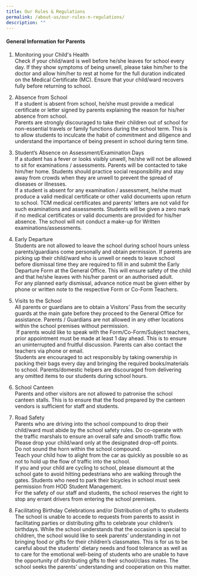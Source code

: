 ```yaml
---
title: Our Rules & Regulations
permalink: /about-us/our-rules-n-regulations/
description: ""
---
```

<h4><strong>General Information for Parents</strong></h4>
<div>
<ol start="1">
<li>
<div>Monitoring your Child's Health</div>
<div>Check if your child/ward is well before he/she leaves for school every day. If they show symptoms of being unwell, please take him/her to the doctor and allow him/her to rest at home for the full duration indicated on the Medical Certificate (MC). Ensure that your child/ward recovers fully before returning to school.</div>
</li>
</ol>
<ol start="2">
<li>Absence from School<br />
<div>If a student is absent from school, he/she must provide a medical certificate or letter signed by parents explaining the reason for his/her absence from school.</div>
<div>Parents are strongly discouraged to take their children out of school for non-essential travels or family functions during the school term. This is to allow students to inculcate the habit of commitment and diligence and understand the importance of being present in school during term time.</div>
</li>
</ol>
<ol start="3">
<li>Student&rsquo;s Absence on Assessment/Examination Days
<div>If a student has a fever or looks visibly unwell, he/she will not be allowed to sit for examinations / assessments. Parents will be contacted to take him/her home. Students should practice social responsibility and stay away from crowds when they are unwell to prevent the spread of diseases or illnesses.</div>
<div>If a student is absent for any examination / assessment, he/she must produce a valid medical certificate or other valid documents upon return to school. TCM medical certificates and parents&rsquo; letters are not valid for such examinations and assessments. Students will be given a zero mark if no medical certificates or valid documents are provided for his/her absence. The school will not conduct a make-up for Written examinations/assessments.</div>
</li>
</ol>
<ol start="4">
<li>Early Departure
<div>Students are not allowed to leave the school during school hours unless parents/guardians come personally and obtain permission. If parents are picking up their child/ward who is unwell or needs to leave school before dismissal time they are required to fill in and submit the Early Departure Form at the General Office. This will ensure safety of the child and that he/she leaves with his/her parent or an authorised adult.</div>
<div>For any planned early dismissal, advance notice must be given either by phone or written note to the respective Form or Co-Form Teachers.</div>
</li>
</ol>
<ol start="5">
<li>Visits to the School
<div>All parents or guardians are to obtain a Visitors&rsquo; Pass from the security guards at the main gate before they proceed to the General Office for assistance. Parents / Guardians are not allowed in any other locations within the school premises without permission.</div>
<div>&nbsp;If parents would like to speak with the Form/Co-Form/Subject teachers, prior appointment must be made at least 1 day ahead. This is to ensure an uninterrupted and fruitful discussion. Parents can also contact the teachers via phone or email.</div>
<div>Students are encouraged to act responsibly by taking ownership in packing their bags every day and bringing the required books/materials to school. Parents/domestic helpers are discouraged from delivering any omitted items to our students during school hours.</div>
</li>
</ol>
<ol start="6">
<li>School Canteen
<div>Parents and other visitors are not allowed to patronise the school canteen stalls. This is to ensure that the food prepared by the canteen vendors is sufficient for staff and students.</div>
</li>
</ol>
<ol start="7">
<li>Road Safety
<div>Parents who are driving into the school compound to drop their child/ward must abide by the school safety rules. Do co-operate with the traffic marshals to ensure an overall safe and smooth traffic flow. Please drop your child/ward only at the designated drop-off points.</div>
<div>Do not sound the horn within the school compound.</div>
<div>Teach your child how to alight from the car as quickly as possible so as not to hold up the flow of traffic into the school.</div>
<div>If you and your child are cycling to school, please dismount at the school gate to avoid hitting pedestrians who are walking through the gates. Students who need to park their bicycles in school must seek permission from HOD Student Management.</div>
<div>For the safety of our staff and students, the school reserves the right to stop any errant drivers from entering the school premises.</div>
</li>
</ol>
<ol start="8">
<li>Facilitating Birthday Celebrations and/or Distribution of gifts to students
<div>The school is unable to accede to requests from parents to assist in facilitating parties or distributing gifts to celebrate your children&rsquo;s birthdays. While the school understands that the occasion is special to children, the school would like to seek parents&rsquo; understanding in not bringing food or gifts for their children&rsquo;s classmates. This is for us to be careful about the students&rsquo; dietary needs and food tolerance as well as to care for the emotional well-being of students who are unable to have the opportunity of distributing gifts to their school/class mates. The school seeks the parents&rsquo; understanding and cooperation on this matter.</div>
</li>
</ol>
</div>